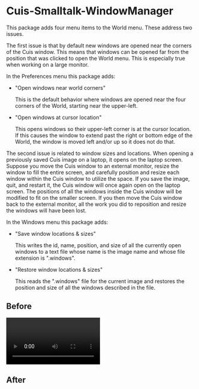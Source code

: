 # Cuis-Smalltalk-WindowManager

This package adds four menu items to the World menu.
These address two issues.

The first issue is that by default new windows are opened
near the corners of the Cuis window.
This means that windows can be opened far from the
position that was clicked to open the World menu.
This is especially true when working on a large monitor.

In the Preferences menu this package adds:

- "Open windows near world corners"

  This is the default behavior where windows are opened
  near the four corners of the World, starting near the upper-left.

- "Open windows at cursor location"

  This opens windows so their upper-left corner is at the cursor location.
  If this causes the window to
  extend past the right or bottom edge of the World,
  the window is moved left and/or up so it does not do that.

The second issue is related to window sizes and locations.
When opening a previously saved Cuis image on a laptop,
it opens on the laptop screen.
Suppose you move the Cuis window to an external monitor,
resize the window to fill the entire screen, and
carefully position and resize each window within the Cuis window
to utilize the space.
If you save the image, quit, and restart it,
the Cuis window will once again open on the laptop screen.
The positions of all the windows inside the Cuis window
will be modified to fit on the smaller screen.
If you then move the Cuis window back to the external monitor,
all the work you did to reposition and resize the windows will have been lost.

In the Windows menu this package adds:

- "Save window locations & sizes"

  This writes the id, name, position, and size of
  all the currently open windows to a text file whose
  name is the image name and whose file extension is ".windows".

- "Restore window locations & sizes"

  This reads the ".windows" file for the current image
  and restores the position and size of all the windows
  described in the file.

<h2>Before</h2>
<video controls width="250">
  <source src="https://mvolkmann.github.io/assets/Cuis-Smalltalk-WindowManager.mov" type="video/mov" />
</video>
<h2>After</h2>
